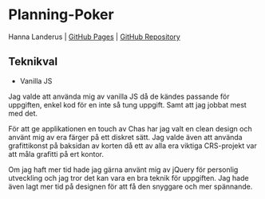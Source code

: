 # Planning-Poker

Hanna Landerus | [GitHub Pages]( ) | [GitHub Repository](https://github.com/hannalanderus/Planning-Poker.git)


## Teknikval

* Vanilla JS

Jag valde att använda mig av vanilla JS då de kändes passande för uppgiften, enkel kod för en inte så tung uppgift. Samt att jag jobbat mest med det. 

För att ge applikationen en touch av Chas har jag valt en clean design och använt mig av era färger på ett diskret sätt. Jag valde även att använda grafittikonst på baksidan av korten då ett av alla era viktiga CRS-projekt var att måla grafitti på ert kontor.

Om jag haft mer tid hade jag gärna använt mig av jQuery för personlig utveckling och jag tror det kan vara en bra teknik för uppgiften. Jag hade även lagt mer tid på designen för att få den snyggare och mer spännande.



